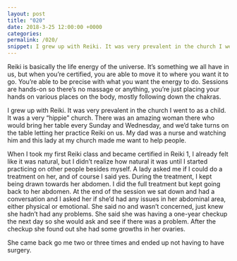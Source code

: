 ```yaml
---
layout: post
title: "020"
date: 2018-3-25 12:00:00 +0000
categories: 
permalink: /020/
snippet: I grew up with Reiki. It was very prevalent in the church I went to as a child. It was a very “hippie” church.
---
```


Reiki is basically the life energy of the universe. It’s something we all have in us, but when you’re certified, you are able to move it to where you want it to go. You’re able to be precise with what you want the energy to do. Sessions are hands-on so there’s no massage or anything, you’re just placing your hands on various places on the body, mostly following down the chakras. 

I grew up with Reiki. It was very prevalent in the church I went to as a child. It was a very “hippie” church. There was an amazing woman there who would bring her table every Sunday and Wednesday, and we’d take turns on the table letting her practice Reiki on us. My dad was a nurse and watching him and this lady at my church made me want to help people. 

When I took my first Reiki class and became certified in Reiki 1, I already felt like it was natural, but I didn’t realize how natural it was until I started practicing on other people besides myself. A lady asked me if I could do a treatment on her, and of course I said yes. During the treatment, I kept being drawn towards her abdomen. I did the full treatment but kept going back to her abdomen. At the end of the session we sat down and had a conversation and I asked her if she’d had any issues in her abdominal area, either physical or emotional. She said no and wasn’t concerned, just knew she hadn’t had any problems. She said she was having a one-year checkup the next day so she would ask and see if there was a problem. After the checkup she found out she had some growths in her ovaries.

She came back go me two or three times and ended up not having to have surgery. 
